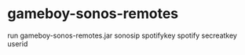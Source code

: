 # gameboy-sonos-remotes

run gameboy-sonos-remotes.jar sonosip spotifykey spotify secreatkey userid
